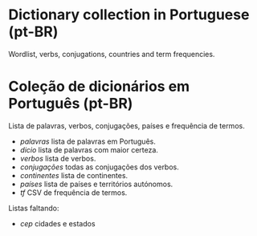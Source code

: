 Dictionary collection in Portuguese (pt-BR)
===

Wordlist, verbs, conjugations, countries and term frequencies.

Coleção de dicionários em Português (pt-BR)
===

Lista de palavras, verbos, conjugações, países e frequência de termos.

* *palavras* lista de palavras em Português.
* *dicio* lista de palavras com maior certeza.
* *verbos* lista de verbos.
* *conjugações* todas as conjugações dos verbos.
* *continentes* lista de continentes.
* *países* lista de países e territórios autónomos.
* *tf* CSV de frequência de termos.


Listas faltando:

* *cep* cidades e estados
